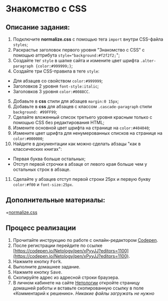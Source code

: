 Знакомство с CSS
===

## Описание задания:

1. Подключите **normalize.css** с помощью тега `import` внутри CSS-файла `styles`;
2. Раскрастье заголовок первого уровня "Знакомство с CSS" с помощью аттрибута `style="background:#f2f2f2;`";
3. Создайте тег `style` в шапке сайта и измените цвет шрифта `.alter-paragraph {color:#999999;}`;
4. Создайте три CSS-правила в теге `style`:
  * Для абзацев со свойством `color:#999999`;
  * Заголовков 2 уровня `font-style:italic`;
  * Заголовков 3 уровня `color:#0088CC`.
5. Добавьте в **css** стили для абзацев `margin:0 15px`;
6. Добавьте в **css** для абзацев c классом `.cascade-paragraph` стили `background: #99FF99`;
7. Сделайте вложенный список третьего уровня красным только с помощью CSS без редактирования HTML;
8. Измените основной цвет шрифта на странице на `color:#404040`;
9. Измените цвет шрифта для ненумерованных списков на странице на `color:#000000`;
10. Найдите в документации как можно сделать абзацы "как в классических книгах":
  * Первая буква больше остальных;
  * Отступ первой строчки в абзаце от левого края больше чем у остальных строк в абзаце.
11. Сделайте у абзацев отступ первой строки 25px и первую букву `color:#f00` и `font-size:25px`.

## Дополнительные материалы:
  +[normalize.css](resourses/normalize.css)

## Процесс реализации

1. Прочитайте инструкцию по работе с онлайн-редактором [Codepen](https://netology-university.bitbucket.io/guides/wm/codepen-guide/).
2. После регистрации перейдите по ссылке [https://codepen.io/Netology/pen/xPyyJJ?editors=1100](https://codepen.io/Netology/pen/xPyyJJ?editors=1100).
3. Нажмите кнопку <kbd>Fork</kbd>.
4. Выполните домашнее задание.
5. Нажмите кнопку <kbd>Save</kbd>.
6. Скопируйте адрес из адресной строки браузера.
7. В личном кабинете на сайте [Нетологии](https://netology.ru/) откройте страницу домашней работы и вставьте скопированную ссылку в поле «Комментарий к решению».
*Никакие файлы загружать не нужно*
